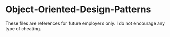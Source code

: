# Object-Oriented-Design-Patterns

These files are references for future employers only. I do not
encourage any type of cheating. 

